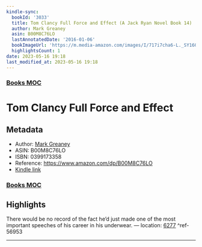 ```yaml
---
kindle-sync:
  bookId: '3033'
  title: Tom Clancy Full Force and Effect (A Jack Ryan Novel Book 14)
  author: Mark Greaney
  asin: B00M8C76LO
  lastAnnotatedDate: '2016-01-06'
  bookImageUrl: 'https://m.media-amazon.com/images/I/717i7cha6-L._SY160.jpg'
  highlightsCount: 1
date: 2023-05-16 19:18
last_modified_at: 2023-05-16 19:18
---  
```

### [Books MOC](Books%20MOC.md)
# Tom Clancy Full Force and Effect
## Metadata
* Author: [Mark Greaney](https://www.amazon.comundefined)
* ASIN: B00M8C76LO
* ISBN: 0399173358
* Reference: https://www.amazon.com/dp/B00M8C76LO
* [Kindle link](kindle://book?action=open&asin=B00M8C76LO)

### [Books MOC](Books%20MOC.md)
## Highlights
There would be no record of the fact he’d just made one of the most important speeches of his career in his underwear. — location: [6277](kindle://book?action=open&asin=B00M8C76LO&location=6277) ^ref-56953

---
